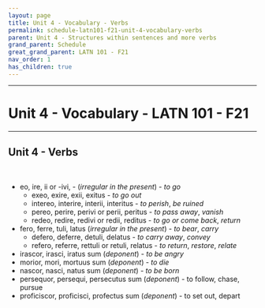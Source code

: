 ```yaml
---
layout: page
title: Unit 4 - Vocabulary - Verbs
permalink: schedule-latn101-f21-unit-4-vocabulary-verbs
parent: Unit 4 - Structures within sentences and more verbs
grand_parent: Schedule
great_grand_parent: LATN 101 - F21
nav_order: 1
has_children: true
---
```

***

# Unit 4 - Vocabulary - LATN 101 - F21

***

## Unit 4 - Verbs
&nbsp;
- eo, ire, ii or -ivi, - (*irregular in the present*) - *to go*
  - exeo, exire, exii, exitus - *to go out*
  - intereo, interire, interii, interitus - *to perish*, *be ruined*
  - pereo, perire, perivi or perii, peritus - *to pass away*, *vanish*
  - redeo, redire, redivi or redii, reditus - *to go or come back*, *return*
- fero, ferre, tuli, latus (*irregular in the present*) - *to bear*, *carry*
  - defero, deferre, detuli, delatus - *to carry away*, *convey*
  - refero, referre, rettuli or retuli, relatus - *to return*, *restore*, *relate*
- irascor, irasci, iratus sum (*deponent*) - *to be angry*
- morior, mori, mortuus sum (*deponent*) - *to die*
- nascor, nasci, natus sum (*deponent*) - *to be born*
- persequor, persequi, persecutus sum (*deponent*) - to follow, chase, pursue
- proficiscor, proficisci, profectus sum (*deponent*) - to set out, depart

